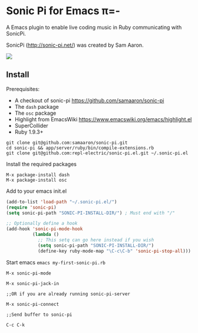 # Sonic Pi for Emacs π=-

A Emacs plugin to enable live coding music in Ruby communicating with SonicPi.

SonicPi (http://sonic-pi.net/) was created by Sam Aaron.

![](http://s3.postimg.org/x7x6am6mb/Screen_Shot_2014_09_26_at_14_11_47.png)

## Install

Prerequisites:

* A checkout of sonic-pi https://github.com/samaaron/sonic-pi
* The `dash` package
* The `osc` package
* Highlight from EmacsWiki https://www.emacswiki.org/emacs/highlight.el
* SuperCollider
* Ruby 1.9.3+

```shell
git clone git@github.com:samaaron/sonic-pi.git
cd sonic-pi && app/server/ruby/bin/compile-extensions.rb
git clone git@github.com:repl-electric/sonic-pi.el.git ~/.sonic-pi.el
```

Install the required packages

```
M-x package-install dash
M-x package-install osc
```

Add to your emacs init.el

```lisp
(add-to-list 'load-path "~/.sonic-pi.el/")
(require 'sonic-pi)
(setq sonic-pi-path "SONIC-PI-INSTALL-DIR/") ; Must end with "/"

;; Optionally define a hook
(add-hook 'sonic-pi-mode-hook
          (lambda ()
            ;; This setq can go here instead if you wish
            (setq sonic-pi-path "SONIC-PI-INSTALL-DIR/")
            (define-key ruby-mode-map "\C-c\C-b" 'sonic-pi-stop-all)))
```

Start emacs `emacs my-first-sonic-pi.rb`

``` 
M-x sonic-pi-mode

M-x sonic-pi-jack-in

;;OR if you are already running sonic-pi-server

M-x sonic-pi-connect

;;Send buffer to sonic-pi

C-c C-k 
```
